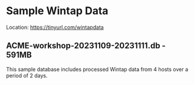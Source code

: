 # Sample Wintap Data

Location: https://tinyurl.com/wintapdata

## ACME-workshop-20231109-20231111.db - 591MB

This sample database includes processed Wintap data from 4 hosts over a period of 2 days.


